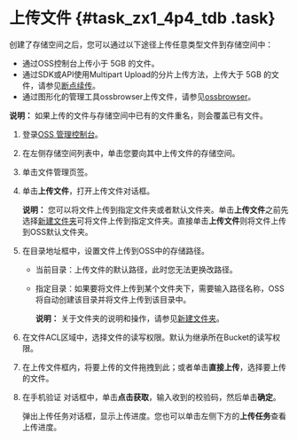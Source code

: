 # 上传文件 {#task_zx1_4p4_tdb .task}

创建了存储空间之后，您可以通过以下途径上传任意类型文件到存储空间中：

-   通过OSS控制台上传小于 5GB 的文件。
-   通过SDK或API使用Multipart Upload的分片上传方法，上传大于 5GB 的文件，请参见[断点续传](../../../../intl.zh-CN/开发指南/上传文件/断点续传.md#)。
-   通过图形化的管理工具ossbrowser上传文件，请参见[ossbrowser](../../../../intl.zh-CN/常用工具/ossbrowser.md#)。

**说明：** 如果上传的文件与存储空间中已有的文件重名，则会覆盖已有文件。

1.  登录[OSS 管理控制台](https://oss.console.aliyun.com/)。 
2.   在左侧存储空间列表中，单击您要向其中上传文件的存储空间。 
3.  单击文件管理页签。 
4.  单击**上传文件**，打开上传文件对话框。 

    **说明：** 您可以将文件上传到指定文件夹或者默认文件夹。单击**上传文件**之前先选择[新建文件夹](../../../../intl.zh-CN/控制台用户指南/管理文件/新建文件夹.md#)可将文件上传到指定文件夹。直接单击**上传文件**则将文件上传到OSS默认文件夹。

5.  在目录地址框中，设置文件上传到OSS中的存储路径。 
    -   当前目录：上传文件的默认路径，此时您无法更换改路径。
    -   指定目录：如果要将文件上传到某个文件夹下，需要输入路径名称，OSS将自动创建该目录并将文件上传到该目录中。

        **说明：** 关于文件夹的说明和操作，请参见[新建文件夹](../../../../intl.zh-CN/控制台用户指南/管理文件/新建文件夹.md#)。

6.  在文件ACL区域中，选择文件的读写权限。默认为继承所在Bucket的读写权限。 
7.  在上传文件框内，将要上传的文件拖拽到此；或者单击**直接上传**，选择要上传的文件。 
8.  在手机验证 对话框中，单击**点击获取**，输入收到的校验码，然后单击**确定**。 

    弹出上传任务对话框，显示上传进度。您也可以单击左侧下方的**上传任务**查看上传进度。



